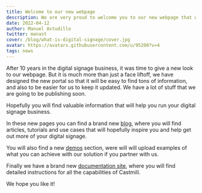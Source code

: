 ```yaml
---
title: Welcome to our new webpage
description: We are very proud to welcome you to our new webpage that we have designed from the group up to serve as knowledge portal with information and articles that you will find important for running your digital signage business.
date: 2022-04-12
author: Manuel Astudillo
twitter: manast
cover: /blog/what-is-digital-signage/cover.jpg
avatar: https://avatars.githubusercontent.com/u/95200?v=4
tags: news
---
```


After 10 years in the digital signage business, it was time to give a new look to our webpage. But it is much more than just a face liftoff, we have designed the new portal
so that it will be easy to find tons of information, and also to be easier for us to keep it updated. We have a lot of stuff that we are going to be publishing soon.

Hopefully you will find valuable information that will help you run your digital signage business.

In these new pages you can find a brand new [blog](/blog), where you will find articles, tutorials and use cases that will hopefully inspire you and help get out more of your digital signage.

You will also find a new [demos](/demos) section, were will will upload examples of what you can achieve with our solution if you partner with us.

Finally we have a brand new [documentation site](https://docs.castmill.com), where you will find detailed instructions for all the capabilities of Castmill.

We hope you like it!
